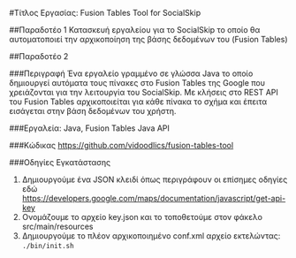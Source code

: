 #Τίτλος Εργασίας: Fusion Tables Tool for SocialSkip

##Παραδοτέο 1
Κατασκευή εργαλείου για το SocialSkip το οποίο θα αυτοματοποιεί την αρχικοποίηση της βάσης δεδομένων του (Fusion Tables)

##Παραδοτέο 2

###Περιγραφή
Ένα εργαλείο γραμμένο σε γλώσσα Java το οποίο δημιουργεί αυτόματα τους πίνακες στο Fusion Tables της Google που χρειάζονται για την λειτουργία του SocialSkip. Με κλήσεις στο REST API του Fusion Tables αρχικοποιείται για κάθε πίνακα το σχήμα και έπειτα εισάγεται στην βάση δεδομένων του χρήστη.

###Εργαλεία: 
Java, Fusion Tables Java API

###Κώδικας 
https://github.com/vidoodlics/fusion-tables-tool

###Οδηγίες Εγκατάστασης
1. Δημιουργούμε ένα JSON κλειδί όπως περιγράφουν οι επίσημες οδηγίες εδώ https://developers.google.com/maps/documentation/javascript/get-api-key
2. Ονομάζουμε το αρχείο key.json και το τοποθετούμε στον φάκελο src/main/resources
3. Δημιουργούμε το πλέον αρχικοποιημένο conf.xml αρχείο εκτελώντας: `./bin/init.sh`
